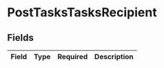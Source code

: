 # PostTasksTasksRecipient


## Fields

| Field       | Type        | Required    | Description |
| ----------- | ----------- | ----------- | ----------- |